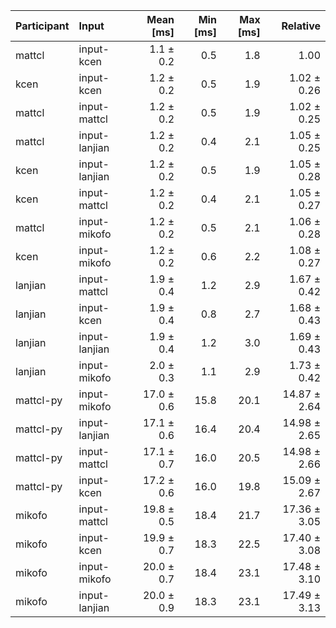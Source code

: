 | Participant | Input | Mean [ms] | Min [ms] | Max [ms] | Relative |
|:---|:---|---:|---:|---:|---:|
| mattcl | input-kcen | 1.1 ± 0.2 | 0.5 | 1.8 | 1.00 |
| kcen | input-kcen | 1.2 ± 0.2 | 0.5 | 1.9 | 1.02 ± 0.26 |
| mattcl | input-mattcl | 1.2 ± 0.2 | 0.5 | 1.9 | 1.02 ± 0.25 |
| mattcl | input-lanjian | 1.2 ± 0.2 | 0.4 | 2.1 | 1.05 ± 0.25 |
| kcen | input-lanjian | 1.2 ± 0.2 | 0.5 | 1.9 | 1.05 ± 0.28 |
| kcen | input-mattcl | 1.2 ± 0.2 | 0.4 | 2.1 | 1.05 ± 0.27 |
| mattcl | input-mikofo | 1.2 ± 0.2 | 0.5 | 2.1 | 1.06 ± 0.28 |
| kcen | input-mikofo | 1.2 ± 0.2 | 0.6 | 2.2 | 1.08 ± 0.27 |
| lanjian | input-mattcl | 1.9 ± 0.4 | 1.2 | 2.9 | 1.67 ± 0.42 |
| lanjian | input-kcen | 1.9 ± 0.4 | 0.8 | 2.7 | 1.68 ± 0.43 |
| lanjian | input-lanjian | 1.9 ± 0.4 | 1.2 | 3.0 | 1.69 ± 0.43 |
| lanjian | input-mikofo | 2.0 ± 0.3 | 1.1 | 2.9 | 1.73 ± 0.42 |
| mattcl-py | input-mikofo | 17.0 ± 0.6 | 15.8 | 20.1 | 14.87 ± 2.64 |
| mattcl-py | input-lanjian | 17.1 ± 0.6 | 16.4 | 20.4 | 14.98 ± 2.65 |
| mattcl-py | input-mattcl | 17.1 ± 0.7 | 16.0 | 20.5 | 14.98 ± 2.66 |
| mattcl-py | input-kcen | 17.2 ± 0.6 | 16.0 | 19.8 | 15.09 ± 2.67 |
| mikofo | input-mattcl | 19.8 ± 0.5 | 18.4 | 21.7 | 17.36 ± 3.05 |
| mikofo | input-kcen | 19.9 ± 0.7 | 18.3 | 22.5 | 17.40 ± 3.08 |
| mikofo | input-mikofo | 20.0 ± 0.7 | 18.4 | 23.1 | 17.48 ± 3.10 |
| mikofo | input-lanjian | 20.0 ± 0.9 | 18.3 | 23.1 | 17.49 ± 3.13 |
